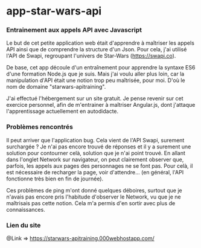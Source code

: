 # app-star-wars-api

### Entrainement aux appels API avec Javascript 

Le but de cet petite application web était d'apprendre à maîtriser les appels API ainsi que de comprendre la structure d'un Json. 
Pour cela, j'ai utilisé l'API de Swapi, regroupant l'univers de Star-Wars (https://swapi.co).

De base, cet app découle d'un entraînement pour apprendre la syntaxe ES6 d'une formation Node.js que je suis.
Mais j'ai voulu aller plus loin, car la manipulation d'API était une notion trop peu maîtrisée, pour moi. D'où le nom de domaine "starwars-apitraining". 

J'ai effectué l'hébergement sur un site gratuit.
Je pense revenir sur cet exercice personnel, afin de m'entrainer à maîtriser Angular.js, dont j'attaque l'apprentissage actuellement en autodidacte. 

### Problèmes rencontrés
Il peut arriver que l'application bug. Cela vient de l'API Swapi, surement surchargée ? Je n'ai pas encore trouvé de réponses et il y a surement une solution pour contourner celà, solution que je n'ai point trouvé.
En allant dans l'onglet Network sur navigateur, on peut clairement observer que, parfois, les appels aux pages des personnages ne se font pas. Pour celà, il est nécessaire de recharger la page, voir d'attendre... (en général, l'API fonctionne très bien en fin de journée).

Ces problèmes de ping m'ont donné quelques déboires, surtout que je n'avais pas encore pris l'habitude d'observer le Network, vu que je ne maîtrisais pas cette notion. Cela m'a permis d'en sortir avec plus de connaissances. 

### Lien du site 
@Link => https://starwars-apitraining.000webhostapp.com/
